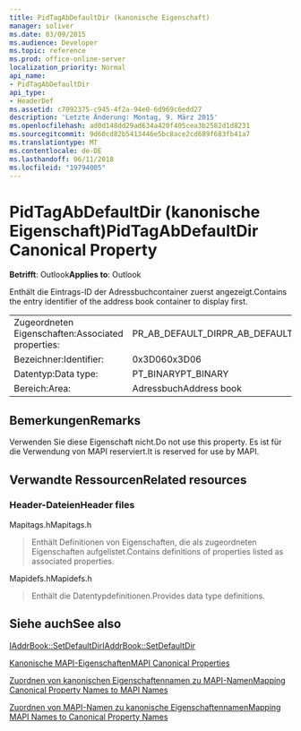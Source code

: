```yaml
---
title: PidTagAbDefaultDir (kanonische Eigenschaft)
manager: soliver
ms.date: 03/09/2015
ms.audience: Developer
ms.topic: reference
ms.prod: office-online-server
localization_priority: Normal
api_name:
- PidTagAbDefaultDir
api_type:
- HeaderDef
ms.assetid: c7092375-c945-4f2a-94e0-6d969c6edd27
description: 'Letzte Änderung: Montag, 9. März 2015'
ms.openlocfilehash: ad0d148dd29ad634a420f405cea3b2582d1d8231
ms.sourcegitcommit: 9d60cd82b5413446e5bc8ace2cd689f683fb41a7
ms.translationtype: MT
ms.contentlocale: de-DE
ms.lasthandoff: 06/11/2018
ms.locfileid: "19794005"
---
```

# <a name="pidtagabdefaultdir-canonical-property"></a><span data-ttu-id="33226-103">PidTagAbDefaultDir (kanonische Eigenschaft)</span><span class="sxs-lookup"><span data-stu-id="33226-103">PidTagAbDefaultDir Canonical Property</span></span>

  
  
<span data-ttu-id="33226-104">**Betrifft**: Outlook</span><span class="sxs-lookup"><span data-stu-id="33226-104">**Applies to**: Outlook</span></span> 
  
<span data-ttu-id="33226-105">Enthält die Eintrags-ID der Adressbuchcontainer zuerst angezeigt.</span><span class="sxs-lookup"><span data-stu-id="33226-105">Contains the entry identifier of the address book container to display first.</span></span> 
  
|||
|:-----|:-----|
|<span data-ttu-id="33226-106">Zugeordneten Eigenschaften:</span><span class="sxs-lookup"><span data-stu-id="33226-106">Associated properties:</span></span>  <br/> |<span data-ttu-id="33226-107">PR_AB_DEFAULT_DIR</span><span class="sxs-lookup"><span data-stu-id="33226-107">PR_AB_DEFAULT_DIR</span></span>  <br/> |
|<span data-ttu-id="33226-108">Bezeichner:</span><span class="sxs-lookup"><span data-stu-id="33226-108">Identifier:</span></span>  <br/> |<span data-ttu-id="33226-109">0x3D06</span><span class="sxs-lookup"><span data-stu-id="33226-109">0x3D06</span></span>  <br/> |
|<span data-ttu-id="33226-110">Datentyp:</span><span class="sxs-lookup"><span data-stu-id="33226-110">Data type:</span></span>  <br/> |<span data-ttu-id="33226-111">PT_BINARY</span><span class="sxs-lookup"><span data-stu-id="33226-111">PT_BINARY</span></span>  <br/> |
|<span data-ttu-id="33226-112">Bereich:</span><span class="sxs-lookup"><span data-stu-id="33226-112">Area:</span></span>  <br/> |<span data-ttu-id="33226-113">Adressbuch</span><span class="sxs-lookup"><span data-stu-id="33226-113">Address book</span></span>  <br/> |
   
## <a name="remarks"></a><span data-ttu-id="33226-114">Bemerkungen</span><span class="sxs-lookup"><span data-stu-id="33226-114">Remarks</span></span>

<span data-ttu-id="33226-115">Verwenden Sie diese Eigenschaft nicht.</span><span class="sxs-lookup"><span data-stu-id="33226-115">Do not use this property.</span></span> <span data-ttu-id="33226-116">Es ist für die Verwendung von MAPI reserviert.</span><span class="sxs-lookup"><span data-stu-id="33226-116">It is reserved for use by MAPI.</span></span>
  
## <a name="related-resources"></a><span data-ttu-id="33226-117">Verwandte Ressourcen</span><span class="sxs-lookup"><span data-stu-id="33226-117">Related resources</span></span>

### <a name="header-files"></a><span data-ttu-id="33226-118">Header-Dateien</span><span class="sxs-lookup"><span data-stu-id="33226-118">Header files</span></span>

<span data-ttu-id="33226-119">Mapitags.h</span><span class="sxs-lookup"><span data-stu-id="33226-119">Mapitags.h</span></span>
  
> <span data-ttu-id="33226-120">Enthält Definitionen von Eigenschaften, die als zugeordneten Eigenschaften aufgelistet.</span><span class="sxs-lookup"><span data-stu-id="33226-120">Contains definitions of properties listed as associated properties.</span></span>
    
<span data-ttu-id="33226-121">Mapidefs.h</span><span class="sxs-lookup"><span data-stu-id="33226-121">Mapidefs.h</span></span>
  
> <span data-ttu-id="33226-122">Enthält die Datentypdefinitionen.</span><span class="sxs-lookup"><span data-stu-id="33226-122">Provides data type definitions.</span></span>
    
## <a name="see-also"></a><span data-ttu-id="33226-123">Siehe auch</span><span class="sxs-lookup"><span data-stu-id="33226-123">See also</span></span>



[<span data-ttu-id="33226-124">IAddrBook::SetDefaultDir</span><span class="sxs-lookup"><span data-stu-id="33226-124">IAddrBook::SetDefaultDir</span></span>](iaddrbook-setdefaultdir.md)


[<span data-ttu-id="33226-125">Kanonische MAPI-Eigenschaften</span><span class="sxs-lookup"><span data-stu-id="33226-125">MAPI Canonical Properties</span></span>](mapi-canonical-properties.md)
  
[<span data-ttu-id="33226-126">Zuordnen von kanonischen Eigenschaftennamen zu MAPI-Namen</span><span class="sxs-lookup"><span data-stu-id="33226-126">Mapping Canonical Property Names to MAPI Names</span></span>](mapping-canonical-property-names-to-mapi-names.md)
  
[<span data-ttu-id="33226-127">Zuordnen von MAPI-Namen zu kanonische Eigenschaftennamen</span><span class="sxs-lookup"><span data-stu-id="33226-127">Mapping MAPI Names to Canonical Property Names</span></span>](mapping-mapi-names-to-canonical-property-names.md)

